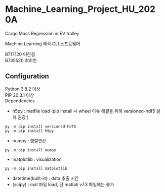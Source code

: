# Machine_Learning_Project_HU_2020A

Cargo Mass Regression in EV trolley  

Machine Learning 해석 CLI 소프트웨어  

B717120 이한결  
B735520 최희찬  

## Configuration  
Python 3.8.2 이상  
PIP 20.3.1 이상  
Dependencies   
* h5py : matfile load (pip install 시 wheel 이슈 해결을 위해 versioned-hdf5 설치 권장 )
```{.bash}
py -m pip install versioned-hdf5
py -m pip install h5py
```
* numpy : 행렬연산  
```{.bash}
py -m pip install numpy
```
* matplotlib : visualization
```{.bash}
py -m pip install matplotlib
```
* datetime(built-in) : data 추출 시간
* (scipy) : mat 파일 load, 단 matlab v7.3 파일에는 불가
